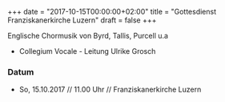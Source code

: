 ﻿+++
date = "2017-10-15T00:00:00+02:00"
title = "Gottesdienst Franziskanerkirche Luzern"
draft = false
+++

Englische Chormusik von Byrd, Tallis, Purcell u.a

* Collegium Vocale - Leitung Ulrike Grosch

### Datum

* So, 15.10.2017 // 11.00 Uhr // Franziskanerkirche Luzern
